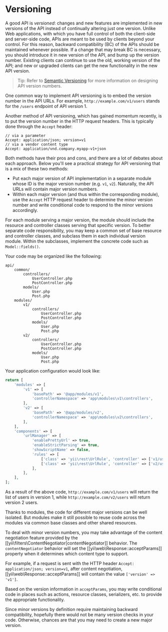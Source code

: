 Versioning
==========

A good API is *versioned*: changes and new features are implemented in new versions of the API instead of continually altering just one version. Unlike Web applications, with which you have full control of both the client-side and server-side
code, APIs are meant to be used by clients beyond your control. For this reason, backward
compatibility (BC) of the APIs should be maintained whenever possible. If a change that may break BC is necessary, you should introduce it in new version of the API, and bump up the version number. Existing clients can continue to use the old, working version of the API; and new or upgraded clients can get the new functionality in the new API version. 

> Tip: Refer to [Semantic Versioning](http://semver.org/)
for more information on designing API version numbers.

One common way to implement API versioning is to embed the version number in the API URLs.
For example, `http://example.com/v1/users` stands for the `/users` endpoint of API version 1. 

Another method of API versioning,
which has gained momentum recently, is to put the version number in the HTTP request headers. This is typically done through the `Accept` header:

```
// via a parameter
Accept: application/json; version=v1
// via a vendor content type
Accept: application/vnd.company.myapp-v1+json
```

Both methods have their pros and cons, and there are a lot of debates about each approach. Below you'll see a practical strategy
for API versioning that is a mix of these two methods:

* Put each major version of API implementation in a separate module whose ID is the major version number (e.g. `v1`, `v2`).
  Naturally, the API URLs will contain major version numbers.
* Within each major version (and thus within the corresponding module), use the `Accept` HTTP request header
  to determine the minor version number and write conditional code to respond to the minor versions accordingly.

For each module serving a major version, the module should include the resource and controller classes
serving that specific version. To better separate code responsibility, you may keep a common set of
base resource and controller classes, and subclass them in each individual version module. Within the subclasses,
implement the concrete code such as `Model::fields()`.

Your code may be organized like the following:

```
api/
    common/
        controllers/
            UserController.php
            PostController.php
        models/
            User.php
            Post.php
    modules/
        v1/
            controllers/
                UserController.php
                PostController.php
            models/
                User.php
                Post.php
        v2/
            controllers/
                UserController.php
                PostController.php
            models/
                User.php
                Post.php
```

Your application configuration would look like:

```php
return [
    'modules' => [
        'v1' => [
            'basePath' => '@app/modules/v1',
            'controllerNamespace' => 'app\modules\v1\controllers',
        ],
        'v2' => [
            'basePath' => '@app/modules/v2',
            'controllerNamespace' => 'app\modules\v2\controllers',
        ],
    ],
    'components' => [
        'urlManager' => [
            'enablePrettyUrl' => true,
            'enableStrictParsing' => true,
            'showScriptName' => false,
            'rules' => [
                ['class' => 'yii\rest\UrlRule', 'controller' => ['v1/user', 'v1/post']],
                ['class' => 'yii\rest\UrlRule', 'controller' => ['v2/user', 'v2/post']],
            ],
        ],
    ],
];
```

As a result of the above code, `http://example.com/v1/users` will return the list of users in version 1, while
`http://example.com/v2/users` will return version 2 users.

Thanks to modules, the code for different major versions can be well isolated. But modules make it still possible
to reuse code across the modules via common base classes and other shared resources.

To deal with minor version numbers, you may take advantage of the content negotiation
feature provided by the [[yii\filters\ContentNegotiator|contentNegotiator]] behavior. The `contentNegotiator`
behavior will set the [[yii\web\Response::acceptParams]] property when it determines which
content type to support.

For example, if a request is sent with the HTTP header `Accept: application/json; version=v1`,
after content negotiation, [[yii\web\Response::acceptParams]] will contain the value `['version' => 'v1']`.

Based on the version information in `acceptParams`, you may write conditional code in places
such as actions, resource classes, serializers, etc. to provide the appropriate functionality.

Since minor versions by definition require maintaining backward compatibility, hopefully there would not be many
version checks in your code. Otherwise, chances are that you may need to create a new major version.
